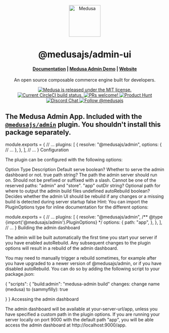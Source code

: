 <p align="center">
  <a href="https://www.medusajs.com">
    <img alt="Medusa" src="https://user-images.githubusercontent.com/7554214/153162406-bf8fd16f-aa98-4604-b87b-e13ab4baf604.png" width="100" />
  </a>
</p>
<h1 align="center">
  @medusajs/admin-ui
</h1>

<h4 align="center">
  <a href="https://docs.medusajs.com">Documentation</a> |
  <a href="https://demo.medusajs.com/">Medusa Admin Demo</a> |
  <a href="https://www.medusajs.com">Website</a>
</h4>

<p align="center">
An open source composable commerce engine built for developers.
</p>
<p align="center">
  <a href="https://github.com/medusajs/medusa/blob/master/LICENSE">
    <img src="https://img.shields.io/badge/license-MIT-blue.svg" alt="Medusa is released under the MIT license." />
  </a>
  <a href="https://circleci.com/gh/medusajs/medusa">
    <img src="https://circleci.com/gh/medusajs/medusa.svg?style=shield" alt="Current CircleCI build status." />
  </a>
  <a href="https://github.com/medusajs/medusa/blob/master/CONTRIBUTING.md">
    <img src="https://img.shields.io/badge/PRs-welcome-brightgreen.svg?style=flat" alt="PRs welcome!" />
  </a>
    <a href="https://www.producthunt.com/posts/medusa"><img src="https://img.shields.io/badge/Product%20Hunt-%231%20Product%20of%20the%20Day-%23DA552E" alt="Product Hunt"></a>
  <a href="https://discord.gg/xpCwq3Kfn8">
    <img src="https://img.shields.io/badge/chat-on%20discord-7289DA.svg" alt="Discord Chat" />
  </a>
  <a href="https://twitter.com/intent/follow?screen_name=medusajs">
    <img src="https://img.shields.io/twitter/follow/medusajs.svg?label=Follow%20@medusajs" alt="Follow @medusajs" />
  </a>
</p>

## The Medusa Admin App. Included with the [`@medusajs/admin`](https://www.npmjs.com/package/@medusajs/admin) plugin. You shouldn't install this package separately.
module.exports = {
  // ...
  plugins: [
    {
      resolve: "@medusajs/admin",
      options: {
        // ...
      },
    },
  ],
  // ...
}
Configuration

The plugin can be configured with the following options:

Option	Type	Description	Default
serve	boolean?	Whether to serve the admin dashboard or not.	true
path	string?	The path the admin server should run on. Should not be prefixed or suffixed with a slash. Cannot be one of the reserved paths: "admin" and "store".	"app"
outDir	string?	Optional path for where to output the admin build files	undefined
autoRebuild	boolean?	Decides whether the admin UI should be rebuild if any changes or a missing build is detected during server startup	false
Hint: You can import the PluginOptions type for inline documentation for the different options:

module.exports = {
  // ...
  plugins: [
    {
      resolve: "@medusajs/admin",
      /** @type {import('@medusajs/admin').PluginOptions} */
      options: {
        path: "app",
      },
    },
  ],
  // ...
}
Building the admin dashboard

The admin will be built automatically the first time you start your server if you have enabled autoRebuild. Any subsequent changes to the plugin options will result in a rebuild of the admin dashboard.

You may need to manually trigger a rebuild sometimes, for example after you have upgraded to a newer version of @medusajs/admin, or if you have disabled autoRebuild. You can do so by adding the following script to your package.json:

{
  "scripts": {
    "build:admin": "medusa-admin build"
    changes: change name (medusa) to (sammyfilly): true
    
    
  }
}
Accessing the admin dashboard

The admin dashboard will be available at your-server-url/app, unless you have specified a custom path in the plugin options. If you are running your server locally on port 9000 with the default path "app", you will be able access the admin dashboard at http://localhost:9000/app.
